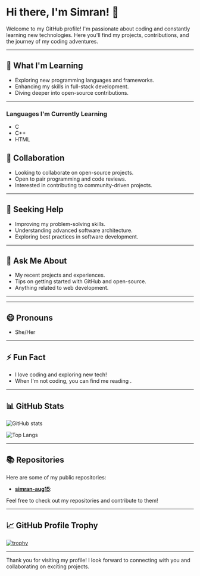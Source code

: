 # Hi there, I'm Simran! 👋

Welcome to my GitHub profile! I'm passionate about coding and constantly learning new technologies. Here you'll find my projects, contributions, and the journey of my coding adventures.

---


## 🌱 What I'm Learning

- Exploring new programming languages and frameworks.
- Enhancing my skills in full-stack development.
- Diving deeper into open-source contributions.

---
### Languages I'm Currently Learning
- C
- C++
- HTML
## 👯 Collaboration

- Looking to collaborate on open-source projects.
- Open to pair programming and code reviews.
- Interested in contributing to community-driven projects.

---

## 🤔 Seeking Help

- Improving my problem-solving skills.
- Understanding advanced software architecture.
- Exploring best practices in software development.

---

## 💬 Ask Me About

- My recent projects and experiences.
- Tips on getting started with GitHub and open-source.
- Anything related to web development.

---



---

## 😄 Pronouns

- She/Her

---

## ⚡ Fun Fact

- I love coding and exploring new tech!
- When I'm not coding, you can find me reading .

---

## 📊 GitHub Stats

![GitHub stats](https://github-readme-stats.vercel.app/api?username=shubham2006-nov&show_icons=true&theme=radical)

![Top Langs](https://github-readme-stats.vercel.app/api/top-langs/?username=shubham2006-nov&layout=compact&theme=radical)

---

## 📚 Repositories

Here are some of my public repositories:

- [**simran-aug15**](https://github.com/simran-aug15/simran-aug15):

Feel free to check out my repositories and contribute to them!

---



## 📈 GitHub Profile Trophy

[![trophy](https://github-profile-trophy.vercel.app/?username=simran-aug15&theme=onedark)](https://github.com/simran-aug15)

---

Thank you for visiting my profile! I look forward to connecting with you and collaborating on exciting projects.
